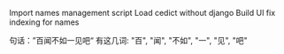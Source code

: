 Import names management script
Load cedict without django
Build UI
fix indexing for names

句话：”百闻不如一见吧“ 有这几词: "百", "闻", "不如", "一", "见", "吧"
